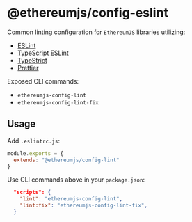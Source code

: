 # @ethereumjs/config-eslint

Common linting configuration for `EthereumJS` libraries utilizing:

- [ESLint](https://eslint.org/)
- [TypeScript ESLint](https://github.com/typescript-eslint/typescript-eslint)
- [TypeStrict](https://github.com/krzkaczor/TypeStrict)
- [Prettier](https://prettier.io/docs/en/integrating-with-linters.html)

Exposed CLI commands:

- `ethereumjs-config-lint`
- `ethereumjs-config-lint-fix`

## Usage

Add `.eslintrc.js`:

```js
module.exports = {
  extends: "@ethereumjs/config-lint"
}
```

Use CLI commands above in your `package.json`:

```json
  "scripts": {
    "lint": "ethereumjs-config-lint",
    "lint:fix": "ethereumjs-config-lint-fix",
  }
```
